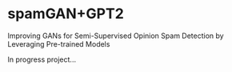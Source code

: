 # spamGAN+GPT2
Improving GANs for Semi-Supervised Opinion Spam Detection by Leveraging Pre-trained Models

In progress project...
